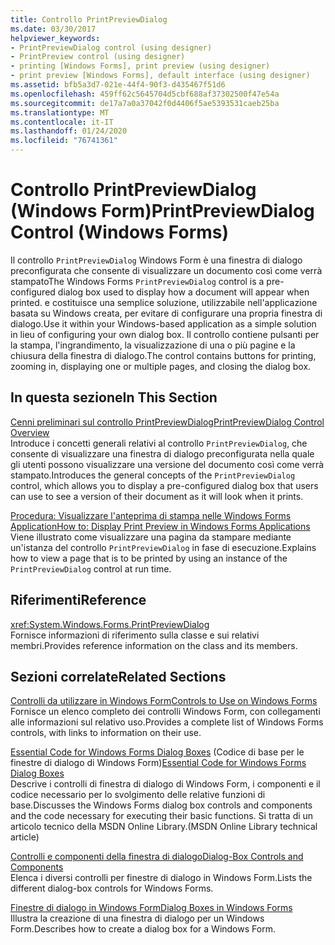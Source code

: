 ```yaml
---
title: Controllo PrintPreviewDialog
ms.date: 03/30/2017
helpviewer_keywords:
- PrintPreviewDialog control (using designer)
- PrintPreview control (using designer)
- printing [Windows Forms], print preview (using designer)
- print preview [Windows Forms], default interface (using designer)
ms.assetid: bfb5a3d7-021e-44f4-90f3-d435467f51d6
ms.openlocfilehash: 459ff62c5645704d5cbf688af37302500f47e54a
ms.sourcegitcommit: de17a7a0a37042f0d4406f5ae5393531caeb25ba
ms.translationtype: MT
ms.contentlocale: it-IT
ms.lasthandoff: 01/24/2020
ms.locfileid: "76741361"
---
```

# <a name="printpreviewdialog-control-windows-forms"></a><span data-ttu-id="08067-102">Controllo PrintPreviewDialog (Windows Form)</span><span class="sxs-lookup"><span data-stu-id="08067-102">PrintPreviewDialog Control (Windows Forms)</span></span>
<span data-ttu-id="08067-103">Il controllo `PrintPreviewDialog` Windows Form è una finestra di dialogo preconfigurata che consente di visualizzare un documento così come verrà stampato</span><span class="sxs-lookup"><span data-stu-id="08067-103">The Windows Forms `PrintPreviewDialog` control is a pre-configured dialog box used to display how a document will appear when printed.</span></span> <span data-ttu-id="08067-104">e costituisce una semplice soluzione, utilizzabile nell'applicazione basata su Windows creata, per evitare di configurare una propria finestra di dialogo.</span><span class="sxs-lookup"><span data-stu-id="08067-104">Use it within your Windows-based application as a simple solution in lieu of configuring your own dialog box.</span></span> <span data-ttu-id="08067-105">Il controllo contiene pulsanti per la stampa, l'ingrandimento, la visualizzazione di una o più pagine e la chiusura della finestra di dialogo.</span><span class="sxs-lookup"><span data-stu-id="08067-105">The control contains buttons for printing, zooming in, displaying one or multiple pages, and closing the dialog box.</span></span>  
  
## <a name="in-this-section"></a><span data-ttu-id="08067-106">In questa sezione</span><span class="sxs-lookup"><span data-stu-id="08067-106">In This Section</span></span>  
 [<span data-ttu-id="08067-107">Cenni preliminari sul controllo PrintPreviewDialog</span><span class="sxs-lookup"><span data-stu-id="08067-107">PrintPreviewDialog Control Overview</span></span>](printpreviewdialog-control-overview-windows-forms.md)  
 <span data-ttu-id="08067-108">Introduce i concetti generali relativi al controllo `PrintPreviewDialog`, che consente di visualizzare una finestra di dialogo preconfigurata nella quale gli utenti possono visualizzare una versione del documento così come verrà stampato.</span><span class="sxs-lookup"><span data-stu-id="08067-108">Introduces the general concepts of the `PrintPreviewDialog` control, which allows you to display a pre-configured dialog box that users can use to see a version of their document as it will look when it prints.</span></span>  
  
 [<span data-ttu-id="08067-109">Procedura: Visualizzare l'anteprima di stampa nelle Windows Forms Application</span><span class="sxs-lookup"><span data-stu-id="08067-109">How to: Display Print Preview in Windows Forms Applications</span></span>](how-to-display-print-preview-in-windows-forms-applications.md)  
 <span data-ttu-id="08067-110">Viene illustrato come visualizzare una pagina da stampare mediante un'istanza del controllo `PrintPreviewDialog` in fase di esecuzione.</span><span class="sxs-lookup"><span data-stu-id="08067-110">Explains how to view a page that is to be printed by using an instance of the `PrintPreviewDialog` control at run time.</span></span>  
  
## <a name="reference"></a><span data-ttu-id="08067-111">Riferimenti</span><span class="sxs-lookup"><span data-stu-id="08067-111">Reference</span></span>  
 <xref:System.Windows.Forms.PrintPreviewDialog>  
 <span data-ttu-id="08067-112">Fornisce informazioni di riferimento sulla classe e sui relativi membri.</span><span class="sxs-lookup"><span data-stu-id="08067-112">Provides reference information on the class and its members.</span></span>  
  
## <a name="related-sections"></a><span data-ttu-id="08067-113">Sezioni correlate</span><span class="sxs-lookup"><span data-stu-id="08067-113">Related Sections</span></span>  
 [<span data-ttu-id="08067-114">Controlli da utilizzare in Windows Form</span><span class="sxs-lookup"><span data-stu-id="08067-114">Controls to Use on Windows Forms</span></span>](controls-to-use-on-windows-forms.md)  
 <span data-ttu-id="08067-115">Fornisce un elenco completo dei controlli Windows Form, con collegamenti alle informazioni sul relativo uso.</span><span class="sxs-lookup"><span data-stu-id="08067-115">Provides a complete list of Windows Forms controls, with links to information on their use.</span></span>  
  
 <span data-ttu-id="08067-116">[Essential Code for Windows Forms Dialog Boxes](https://go.microsoft.com/fwlink/?LinkID=102575) (Codice di base per le finestre di dialogo di Windows Form)</span><span class="sxs-lookup"><span data-stu-id="08067-116">[Essential Code for Windows Forms Dialog Boxes](https://go.microsoft.com/fwlink/?LinkID=102575)</span></span>  
 <span data-ttu-id="08067-117">Descrive i controlli di finestra di dialogo di Windows Form, i componenti e il codice necessario per lo svolgimento delle relative funzioni di base.</span><span class="sxs-lookup"><span data-stu-id="08067-117">Discusses the Windows Forms dialog box controls and components and the code necessary for executing their basic functions.</span></span> <span data-ttu-id="08067-118">Si tratta di un articolo tecnico della MSDN Online Library.</span><span class="sxs-lookup"><span data-stu-id="08067-118">(MSDN Online Library technical article)</span></span>  
  
 [<span data-ttu-id="08067-119">Controlli e componenti della finestra di dialogo</span><span class="sxs-lookup"><span data-stu-id="08067-119">Dialog-Box Controls and Components</span></span>](dialog-box-controls-and-components-windows-forms.md)  
 <span data-ttu-id="08067-120">Elenca i diversi controlli per finestre di dialogo in Windows Form.</span><span class="sxs-lookup"><span data-stu-id="08067-120">Lists the different dialog-box controls for Windows Forms.</span></span>  
  
 [<span data-ttu-id="08067-121">Finestre di dialogo in Windows Form</span><span class="sxs-lookup"><span data-stu-id="08067-121">Dialog Boxes in Windows Forms</span></span>](../dialog-boxes-in-windows-forms.md)  
 <span data-ttu-id="08067-122">Illustra la creazione di una finestra di dialogo per un Windows Form.</span><span class="sxs-lookup"><span data-stu-id="08067-122">Describes how to create a dialog box for a Windows Form.</span></span>

